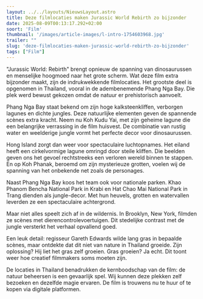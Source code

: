 ```yaml
---
layout: ../../layouts/NieuwsLayout.astro
title: Deze filmlocaties maken Jurassic World Rebirth zo bijzonder
date: 2025-08-09T00:13:17.292+02:00
soort: 'Film'
thumbnail: '/images/article-images/l-intro-1754603968.jpg'
trailer: ""
slug: 'deze-filmlocaties-maken-jurassic-world-rebirth-zo-bijzonder'
tags: ["Film"]
---
```


"Jurassic World: Rebirth" brengt opnieuw de spanning van dinosaurussen en
menselijke hoogmoed naar het grote scherm. Wat deze film extra bijzonder maakt,
zijn de indrukwekkende filmlocaties. Het grootste deel is opgenomen in Thailand,
vooral in de adembenemende Phang Nga Bay. Die plek werd bewust gekozen omdat de
natuur er prehistorisch aanvoelt.

Phang Nga Bay staat bekend om zijn hoge kalksteenkliffen, verborgen lagunes en
dichte jungles. Deze natuurlijke elementen geven de spannende scènes extra
kracht. Neem nu Koh Kudu Yai, met zijn geheime lagune die een belangrijke
verrassing in de film huisvest. De combinatie van rustig water en weelderige
jungle vormt het perfecte decor voor dinosaurussen.

Hong Island zorgt dan weer voor spectaculaire luchtopnames. Het eiland heeft een
cirkelvormige lagune omringd door steile kliffen. Die beelden geven ons het
gevoel rechtstreeks een verloren wereld binnen te stappen. En op Koh Phanak,
beroemd om zijn mysterieuze grotten, voelen wij de spanning van het onbekende
net zoals de personages.

Naast Phang Nga Bay koos het team ook voor nationale parken. Khao Phanom Bencha
National Park in Krabi en Hat Chao Mai National Park in Trang dienden als
jungle-decor. Met hun heuvels, grotten en watervallen leverden ze een
spectaculaire achtergrond.

Maar niet alles speelt zich af in de wildernis. In Brooklyn, New York, filmden
ze scènes met dierencontrolevoertuigen. Dit stedelijke contrast met de jungle
versterkt het verhaal opvallend goed.

Een leuk detail: regisseur Gareth Edwards wilde lang gras in bepaalde scènes,
maar ontdekte dat dit niet van nature in Thailand groeide. Zijn oplossing? Hij
liet het gras zelf groeien. Gras groeien? Ja echt. Dit toont weer hoe creatief
filmmakers soms moeten zijn.

De locaties in Thailand benadrukken de kernboodschap van de film: de natuur
beheersen is een gevaarlijk spel. Wij kunnen deze plekken zelf bezoeken en
dezelfde magie ervaren. De film is trouwens nu te huur of te kopen via digitale
platformen.